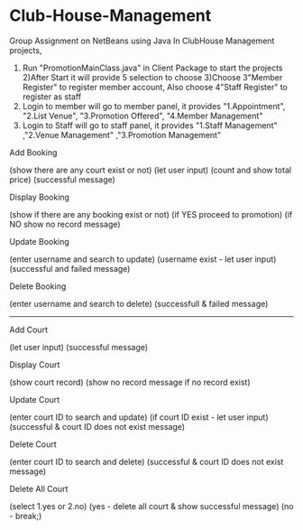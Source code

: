 # Club-House-Management
Group Assignment on NetBeans using Java
In ClubHouse Management projects,
1) Run "PromotionMainClass.java" in Client Package to start the projects
2)After Start it will provide 5 selection to choose
3)Choose 3"Member Register" to register member account, Also choose 4"Staff Register" to register as staff
4) Login to member will go to member panel, it provides "1.Appointment", "2.List Venue", "3.Promotion Offered", "4.Member Management"
5) Login to Staff will go to staff panel, it provides "1.Staff Management" ,"2.Venue Management" ,"3.Promotion Management"

Add Booking

(show there are any court exist or not)
(let user input)
(count and show total price)
(successful message)

Display Booking

(show if there are any booking exist or not)
(if YES proceed to promotion)
(if NO show no record message)

Update Booking

(enter username and search to update)
(username exist - let user input)
(successful and failed message)

Delete Booking

(enter username and search to delete)
(successfull & failed message)

------------------------------------------

Add Court

(let user input)
(successful message)

Display Court

(show court record)
(show no record message if no record exist)

Update Court

(enter court ID to search and update)
(if court ID exist - let user input)
(successful & court ID does not exist message)

Delete Court

(enter court ID to search and delete)
(successful & court ID does not exist message)

Delete All Court

(select 1.yes or 2.no)
(yes - delete all court & show successful message)
(no - break;)
